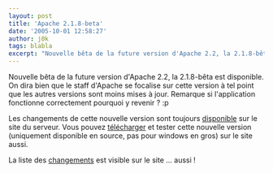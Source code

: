 ```yaml
---
layout: post
title: 'Apache 2.1.8-beta'
date: '2005-10-01 12:58:27'
author: j0k
tags: blabla
excerpt: "Nouvelle bêta de la future version d'Apache 2.2, la 2.1.8-bêta est disponible.   On dira bien que le staff d'Apache se focalise sur cette version à tel point que les autres versions sont moins mises à jour. Remarque si l'application fonctionne correctement pourquoi y revenir ? :p  \n  \nLes changements de cette nouvelle version sont toujours      …"
---
```


Nouvelle bêta de la future version d'Apache 2.2, la 2.1.8-bêta est disponible.   On dira bien que le staff d'Apache se focalise sur cette version à tel point que les autres versions sont moins mises à jour. Remarque si l'application fonctionne correctement pourquoi y revenir ? :p

Les changements de cette nouvelle version sont toujours [disponible](http://httpd.apache.org/docs/2.1/new_features_2_2.html) sur le site du serveur. Vous pouvez [télécharger](http://httpd.apache.org/download.cgi) et tester cette nouvelle version (uniquement disponible en source, pas pour windows en gros) sur le site aussi.

La liste des [changements](http://apache.fastorama.com/dist/httpd/CHANGES_2.1) est visible sur le site ... aussi !
